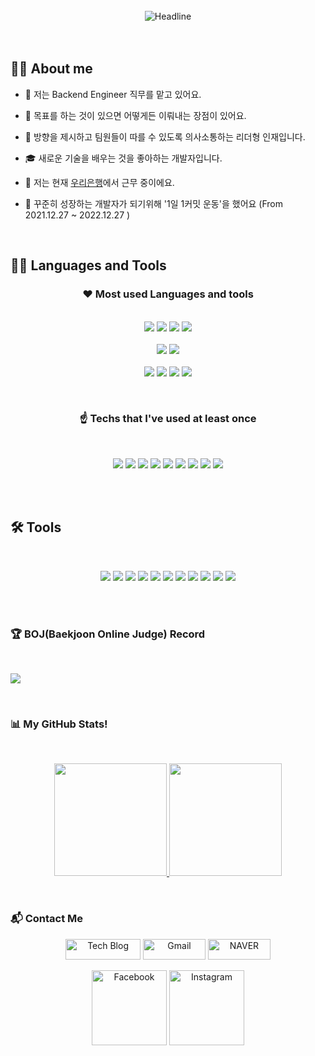  

<Br>
<div align=center>
        <img src="https://readme-typing-svg.herokuapp.com?color=%236FDA44&size=32&center=true&vCenter=true&width=600&height=50&lines=Hi+there+I'm+Scott+Lee+%F0%9F%91%8B;Back-End+Engineer;Full-Stack+Developer;" alt="Headline" />
</div>

<Br>
<Br>

## :sassy_man:  About me
- 🌱 저는 Backend Engineer 직무를 맡고 있어요.
 
- 🎯 목표를 하는 것이 있으면 어떻게든 이뤄내는 장점이 있어요.
 
- 👯 방향을 제시하고 팀원들이 따를 수 있도록 의사소통하는 리더형 인재입니다.
 
- 🎓 새로운 기술을 배우는 것을 좋아하는 개발자입니다.
 
- 🔭 저는 현재 <a href="https://www.wooribank.com/">우리은행</a>에서 근무 중이에요.
 
- 📝 꾸준히 성장하는 개발자가 되기위해 '1일 1커밋 운동'을 했어요 (From 2021.12.27 ~ 2022.12.27 )

<Br>
 
## 👨‍💻 Languages and Tools
 
 <h3 align="center">
   ❤ Most used Languages and tools
 </h3>
 <p align="center">
  <Br>
  <img src="https://img.shields.io/badge/Java-EEEEEE?style=for-the-badge&logo=Java&logoColor=FF0000">
  <img src="https://img.shields.io/badge/Spring-6DB33F.svg?&style=for-the-badge&logo=Spring&logoColor=white">
  <img src="https://img.shields.io/badge/Spring%20Boot-3AB02A?style=for-the-badge&logo=springboot&logoColor=white">
  <img src="https://img.shields.io/badge/Python-3776AB.svg?&style=for-the-badge&logo=Python&logoColor=white">
  <Br>
  <Br>
  <img src="https://img.shields.io/badge/MySQL-4479A1.svg?&style=for-the-badge&logo=MYSQL&logoColor=white">
  <img src="https://img.shields.io/badge/Oracle-F80000.svg?&style=for-the-badge&logo=Oracle&logoColor=white">
  <Br>
  <Br>
  <img src="https://img.shields.io/badge/HTML5-E34F26.svg?&style=for-the-badge&logo=HTML5&logoColor=white">
  <img src="https://img.shields.io/badge/CSS3-1572B6.svg?&style=for-the-badge&logo=CSS3&logoColor=white">
  <img src="https://img.shields.io/badge/JavaScript-F7DF1E.svg?&style=for-the-badge&logo=JavaScript&logoColor=white">
  <img src="https://img.shields.io/badge/Vue.js-35495E?style=for-the-badge&logo=vuedotjs&logoColor=4FC08D">
 </p>
 <br>
 <h3 align="center">
   ☝ Techs that I've used at least once
 </h3>
   <Br>
  <p align="center">
   <img src="https://img.shields.io/badge/Django-023300.svg?&style=for-the-badge&logo=Django&logoColor=white">
   <img src="https://img.shields.io/badge/Amazon%20AWS-FF9900.svg?&style=for-the-badge&logo=Amazon%20AWS&logoColor=white">
   <img src="https://img.shields.io/badge/Docker-%230db7ed.svg?&style=for-the-badge&logo=Docker&logoColor=white">
   <img src="https://img.shields.io/badge/Kubernetes-0043C0.svg?&style=for-the-badge&logo=Kubernetes&logoColor=white">
   <img src="https://img.shields.io/badge/Tailwind%20CSS-00A2AF.svg?&style=for-the-badge&logo=Tailwind%20CSS&logoColor=white">
   <img src="https://img.shields.io/badge/C-001E9A.svg?&style=for-the-badge&logo=C&logoColor=white">
   <img src="https://img.shields.io/badge/Swift-DF4400.svg?&style=for-the-badge&logo=Swift&logoColor=white">
   <img src="https://img.shields.io/badge/PostgreSQL-004079.svg?&style=for-the-badge&logo=PostgreSQL&logoColor=white">
   <img src="https://img.shields.io/badge/Unity-2C271F.svg?&style=for-the-badge&logo=Unity&logoColor=white">
  </p>
<Br>
<Br>
 
## 🛠️ Tools
 <Br>
 <p align="center">
   <img src="https://img.shields.io/badge/Git-F05032.svg?&style=for-the-badge&logo=Git&logoColor=white">
   <img src="https://img.shields.io/badge/github-000021.svg?style=for-the-badge&logo=github&logoColor=white">
   <img src="https://img.shields.io/badge/Jira-1865FF.svg?style=for-the-badge&logo=Jira&logoColor=white">
   <img src="https://img.shields.io/badge/Visual%20Studio%20Code-007ACC.svg?&style=for-the-badge&logo=Visual%20Studio%20Code&logoColor=white">
   <img src="https://img.shields.io/badge/IntelliJ%20IDEA-2C271F.svg?&style=for-the-badge&logo=IntelliJ%20IDEA&logoColor=white">
   <img src="https://img.shields.io/badge/Eclipse%20IDE-2C2255.svg?&style=for-the-badge&logo=Eclipse%20IDE&logoColor=white">
   <img src="https://img.shields.io/badge/PyCharm-9BD634.svg?&style=for-the-badge&logo=PyCharm&logoColor=white">
   <img src="https://img.shields.io/badge/VisualStudio-5C2D91.svg?style=for-the-badge&logo=visual-studio&logoColor=white">
   <img src="https://img.shields.io/badge/VMware-F88F00.svg?&style=for-the-badge&logo=VMware&logoColor=white">
   <img src="https://img.shields.io/badge/Microsoft%20Azure-005B9A.svg?&style=for-the-badge&logo=Microsoft%20Azure&logoColor=white">
   <img src="https://img.shields.io/badge/Ansible-000000.svg?&style=for-the-badge&logo=Ansible&logoColor=white">
 </p>
 
<Br> 
 
<Br>

### 🏆 BOJ(Baekjoon Online Judge) Record
 <Br>
  
 <a href="https://solved.ac/chelsea12345"><img src="http://mazassumnida.wtf/api/generate_badge?boj=chelsea12345"></a>

 
<Br>

### 📊 My GitHub Stats!
<Br>
<p align="center">
<a href="https://github.com/leesh125">
  <img height="180em" src="https://github-readme-stats-eight-theta.vercel.app/api?username=leesh125&show_icons=true&theme=algolia&include_all_commits=true&count_private=true"/>
  <img height="180em" src="https://github-readme-stats-eight-theta.vercel.app/api/top-langs/?username=leesh125&layout=compact&langs_count=8&theme=algolia"/>
</a>
</p>

<Br>

### :mailbox_with_mail: Contact Me
<p align="center">
 <a href="https://healthdevelop.tistory.com/" target="_blank"><img src="https://img.shields.io/badge/-Tech%20blog-black?style=flat&logo=github" alt="Tech Blog" width="120" height="33"></a> 
<a href="mailto:gerrard0125@gmail.com" target="_blank"><img src="https://img.shields.io/badge/Gmail-d14836?style=flat&logo=Gmail&logoColor=white" alt="Gmail" width="100" height="33"></a>
<a href="mailto:chelsea12345@naver.com" target="_blank"><img src="https://img.shields.io/badge/NAVER-03C75A?style=flat&logo=Naver&logoColor=white" alt="NAVER" width="100" height="33"></a>
</p>

<p align="center">
<a href="https://www.facebook.com/leesh0125" target="_blank"><img src="https://img.shields.io/badge/Facebook-%231877F2.svg?&style=flat&logo=facebook&logoColor=white" alt="Facebook" width="120"></a>
<a href="https://www.instagram.com/042.h?r=nametag" target="_blank"><img src="https://img.shields.io/badge/Instagram-%23E4405F.svg?&style=flat&logo=instagram&logoColor=white" alt="Instagram" width="120"></a>
 </p>
